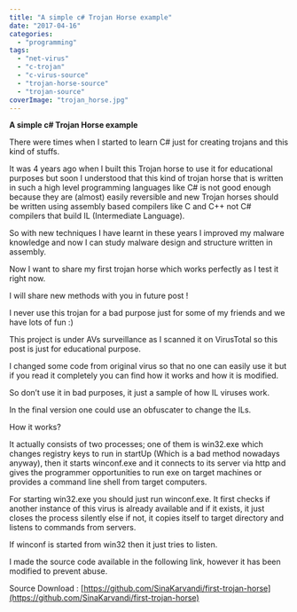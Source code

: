 ```yaml
---
title: "A simple c# Trojan Horse example"
date: "2017-04-16"
categories: 
  - "programming"
tags: 
  - "net-virus"
  - "c-trojan"
  - "c-virus-source"
  - "trojan-horse-source"
  - "trojan-source"
coverImage: "trojan_horse.jpg"
---
```


**A simple c# Trojan Horse example**

There were times when I started to learn C# just for creating trojans and this kind of stuffs.

It was 4 years ago when I built this Trojan horse to use it for educational purposes but soon I understood that this kind of trojan horse that is written in such a high level programming languages like C# is not good enough because they are (almost) easily reversible and new Trojan horses should be written using assembly based compilers like C and C++ not C# compilers that build IL (Intermediate Language).

So with new techniques I have learnt in these years I improved my malware knowledge and now I can study malware design and structure written in assembly.

Now I want to share my first trojan horse which works perfectly as I test it right now.

I will share new methods with you in future post !

I never use this trojan for a bad purpose just for some of my friends and we have lots of fun :)

This project is under AVs surveillance as I scanned it on VirusTotal so this post is just for educational purpose.

I changed some code from original virus so that no one can easily use it but if you read it completely you can find how it works and how it is modified.

So don’t use it in bad purposes, it just a sample of how IL viruses work.

In the final version one could use an obfuscater to change the ILs.

How it works?

It actually consists of two processes; one of them is win32.exe which changes registry keys to run in startUp (Which is a bad method nowadays anyway), then it starts winconf.exe and it connects to its server via http and gives the programmer opportunities to run exe on target machines or provides a command line shell from target computers.

For starting win32.exe you should just run winconf.exe. It first checks if another instance of this virus is already available and if it exists, it just closes the process silently else if not, it copies itself to target directory and listens to commands from servers.

If winconf is started from win32 then it just tries to listen.

I made the source code available in the following link, however it has been modified to prevent abuse.

Source Download : [https://github.com/SinaKarvandi/first-trojan-horse](https://github.com/SinaKarvandi/first-trojan-horse)
